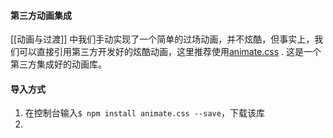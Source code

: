 #### 第三方动画集成
[[动画与过渡]] 中我们手动实现了一个简单的过场动画，并不炫酷，但事实上，我们可以直接引用第三方开发好的炫酷动画，这里推荐使用[animate.css](https://animate.style/) . 这是一个第三方集成好的动画库。

#### 导入方式
1. 在控制台输入`$ npm install animate.css --save`，下载该库
2. 

